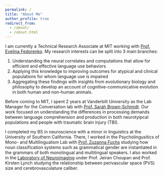 ```yaml
---
permalink: /
title: "About Me"
author_profile: true
redirect_from: 
  - /about/
  - /about.html
---
```



I am currently a Technical Research Associate at MIT working with [Prof. Evelina Fedorenko](https://evlab.mit.edu/). My research interests can be split into 3 main branches:

1. Understanding the neural correlates and computations that allow for efficient and effective language use behaviors
2. Applying this knowledge to improving outcomes for atypical and clinical populations for whom language use is impaired
3. Aggregating these findings with insights from evolutionary biology and philosophy to develop an account of cognitive-communicative evolution in both human and non-human animals.

Before coming to MIT, I spent 2 years at Vanderbilt University as the Lab Manager for the Conversation lab with [Prof. Sarah Brown-Schmidt](https://www.sarahbrownschmidt.com/). Our work focused on understanding the differences in processing demands between language comprehension and production in both neurotyipcal populations and people with traumatic brain injury (TBI).

I completed my BS in neuroscience with a minor in linguistics at the University of Southern California. There, I worked in the Psycholingusitics of Mono- and Multilingualism Lab with [Prof. Zuzanna Fuchs](https://www.zuzannazfuchs.com/) studying how noun classification systems such as grammatical gender are instantiated in the grammars of both monolingual and multilingual speakers. I also worked in the [Laboratory of Neuroimaging](https://loni.usc.edu/) under Prof. Jeiran Choupan and Prof. Kirsten Lynch studying the relationship between perivascular space (PVS) size and cerebrovasculature caliber.
